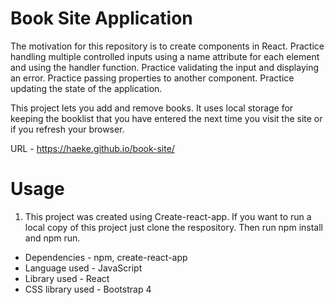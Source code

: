 # Book Site Application

The motivation for this repository is to create components in React. Practice handling multiple controlled inputs using a name attribute for each element and using the handler function. Practice validating the input and displaying an error. Practice passing properties to another component. Practice updating the state of the application. 

This project lets you add and remove books. It uses local storage for keeping the booklist that you have entered the next time you visit the site or if you refresh your browser.

URL - https://haeke.github.io/book-site/

# Usage 
1. This project was created using Create-react-app. If you want to run a local copy of this project just clone the respository. Then run npm install and npm run.
  - Dependencies - npm, create-react-app
  - Language used - JavaScript
  - Library used - React
  - CSS library used - Bootstrap 4
